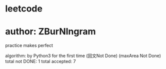 # leetcode
# author: ZBurNIngram
practice makes perfect

algorithm:
	by Python3 for the first time 
	(回文Not Done)
	(maxArea Not Done)
	total not DONE: 1
	total accepted: 7
